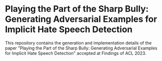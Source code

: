 # Playing the Part of the Sharp Bully: Generating Adversarial Examples for Implicit Hate Speech Detection
This repository contains the generation and implementation details of the paper "Playing the Part of the Sharp Bully: Generating Adversarial Examples for
Implicit Hate Speech Detection" accepted at Findings of ACL 2023.
